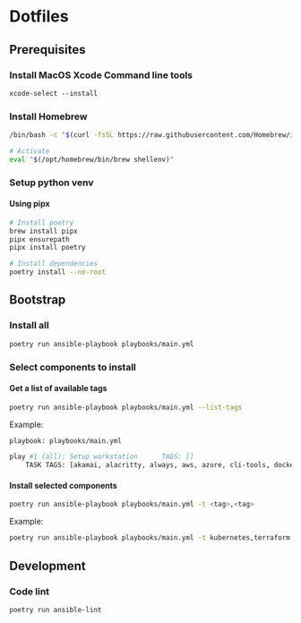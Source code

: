 # Dotfiles

## Prerequisites

### Install MacOS Xcode Command line tools

```bash
xcode-select --install
```

### Install Homebrew

```bash
/bin/bash -c "$(curl -fsSL https://raw.githubusercontent.com/Homebrew/install/HEAD/install.sh)"

# Activate
eval "$(/opt/homebrew/bin/brew shellenv)"
```

### Setup python venv

#### Using pipx

```bash
# Install poetry
brew install pipx
pipx ensurepath
pipx install poetry

# Install dependencies
poetry install --no-root
```

## Bootstrap

### Install all

```bash
poetry run ansible-playbook playbooks/main.yml
```

### Select components to install

#### Get a list of available tags

```bash
poetry run ansible-playbook playbooks/main.yml --list-tags
```

Example:

```bash
playbook: playbooks/main.yml

play #1 (all): Setup workstation      TAGS: []
    TASK TAGS: [akamai, alacritty, always, aws, azure, cli-tools, docker, fonts, gcloud, git, gpg, homebrew-update, iterm2, javascript, kubernetes, nvim, python, ssh, terraform, vim, zsh]
```

#### Install selected components

```bash
poetry run ansible-playbook playbooks/main.yml -t <tag>,<tag>
```

Example:

```bash
poetry run ansible-playbook playbooks/main.yml -t kubernetes,terraform
```

## Development

### Code lint

```bash
poetry run ansible-lint
```
